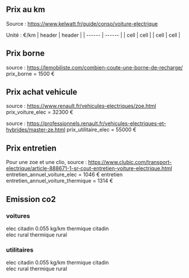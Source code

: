 ## Prix au km

Source : https://www.kelwatt.fr/guide/conso/voiture-electrique

Unité : €/km
| header | header |
| ------ | ------ |
| cell | cell |
| cell | cell |




## Prix borne 

source : https://lemobiliste.com/combien-coute-une-borne-de-recharge/
prix_borne = 1500 €

## Prix achat vehicule

source : https://www.renault.fr/vehicules-electriques/zoe.html
prix_voiture_elec = 32300 €

source : https://professionnels.renault.fr/vehicules-electriques-et-hybrides/master-ze.html
prix_utilitaire_elec = 55000 €

## Prix entretien

Pour une zoe et une clio, source : https://www.clubic.com/transport-electrique/article-888671-1-sr-cout-entretien-voiture-electrique.html
entretien_annuel_voiture_elec = 1046 €
entretien entretien_annuel_voiture_thermique = 1314 €

## Emission co2 

### voitures

elec citadin 0.055 kg/km
thermique citadin  
elec rural
thermique rural 

### utilitaires

elec citadin 0.055 kg/km
thermique citadin  
elec rural 
thermique rural 